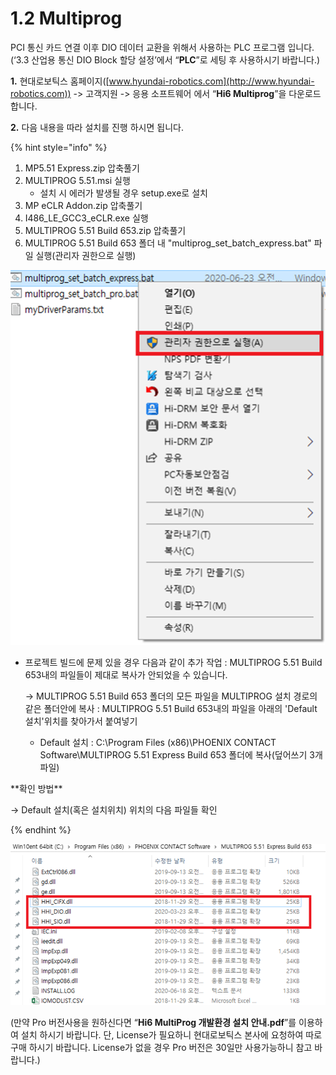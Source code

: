 ﻿# 1.2 Multiprog

PCI 통신 카드 연결 이후 DIO 데이터 교환을 위해서 사용하는 PLC 프로그램 입니다. (‘3.3 산업용 통신 DIO Block 할당 설정’에서 “**PLC**”로 세팅 후 사용하시기 바랍니다.)

**1.**    현대로보틱스 홈페이지([www.hyundai-robotics.com](http://www.hyundai-robotics.com)) -> 고객지원 -> 응용 소프트웨어 에서 “**Hi6 Multiprog**”을 다운로드 합니다.

**2.**    다음 내용을 따라 설치를 진행 하시면 됩니다.

{% hint style="info" %}
1. MP5.51 Express.zip 압축풀기
2. MULTIPROG 5.51.msi 실행
   * 설치 시 에러가 발생될 경우 setup.exe로 설치
3. MP eCLR Addon.zip 압축풀기
4. I486\_LE\_GCC3\_eCLR.exe 실행
5. MULTIPROG 5.51 Build 653.zip 압축풀기
6. MULTIPROG 5.51 Build 653 폴더 내 "multiprog\_set\_batch\_express.bat" 파일 실행(관리자 권한으로 실행)

![](<../_assets/image_10.png>)


*   프로젝트 빌드에 문제 있을 경우 다음과 같이 추가 작업 : MULTIPROG 5.51 Build 653내의 파일들이 제대로 복사가 안되었을 수 있습니다.

    \-> MULTIPROG 5.51 Build 653 폴더의 모든 파일을 MULTIPROG 설치 경로의 같은 폴더안에 복사 : MULTIPROG 5.51 Build 653내의 파일을 아래의 'Default 설치'위치를 찾아가서 붙여넣기

    * Default 설치 : C:\Program Files (x86)\PHOENIX CONTACT Software\MULTIPROG 5.51 Express Build 653 폴더에 복사(덮어쓰기 3개 파일)


\*\*확인 방법\*\*

\-> Default 설치(혹은 설치위치) 위치의 다음 파일들 확인


{% endhint %}

![](../_assets/image.png)

(만약 Pro 버전사용을 원하신다면 “**Hi6 MultiProg 개발환경 설치 안내.pdf**”를 이용하여 설치 하시기 바랍니다. 단, License가 필요하니 현대로보틱스 본사에 요청하여 따로 구매 하시기 바랍니다. License가 없을 경우 Pro 버전은 30일만 사용가능하니 참고 바랍니다.)
